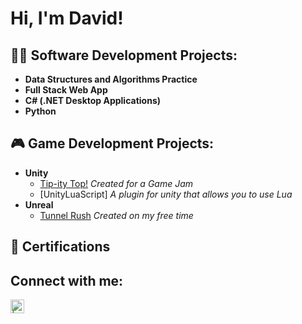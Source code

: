 <h1>Hi, I'm David! <br/>

<h2>👨‍💻 Software Development Projects:</h2>

- <b>Data Structures and Algorithms Practice</b>
- <b>Full Stack Web App</b>
- <b>C# (.NET Desktop Applications)</b>
- <b>Python</b>

<h2>🎮 Game Development Projects:</h2>

- <b>Unity</b>
  - [Tip-ity Top!](https://ddev101.itch.io/tip-pity-top) *Created for a Game Jam*
  - [UnityLuaScript] *A plugin for unity that allows you to use Lua*
- <b>Unreal</b>
  - [Tunnel Rush](https://ddev101.itch.io/tunnel-rush) *Created on my free time*

<h2>📜 Certifications </h2>

<h2>Connect with me:</h2>

[<img align="left" alt=" | LinkedIn" width="22px" src="https://cdn.jsdelivr.net/npm/simple-icons@v3/icons/linkedin.svg" />][linkedin]

[linkedin]: https://www.linkedin.com/

<!--
Here are some ideas to get you started:

- 🔭 I’m currently working on ...
- 🌱 I’m currently learning ...
- 👯 I’m looking to collaborate on ...
- 🤔 I’m looking for help with ...
- 💬 Ask me about ...
- 📫 How to reach me: ...
- 😄 Pronouns: ...
- ⚡ Fun fact: ...
-->
